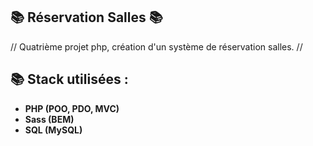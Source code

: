 📚 Réservation Salles 📚
---
// Quatrième projet php, création d'un système de réservation salles. //


📚 Stack utilisées :
---
 
 - **PHP (POO, PDO, MVC)**
 - **Sass (BEM)**
 - **SQL (MySQL)**
